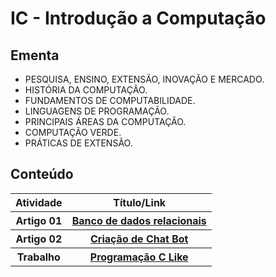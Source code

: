 <h1> IC - Introdução a Computação</h1>

<h2> Ementa </h2>
<ul>
    <li>PESQUISA, ENSINO, EXTENSÃO, INOVAÇÃO E MERCADO. </li>
    <li>HISTÓRIA DA COMPUTAÇÃO. </li>
    <li>FUNDAMENTOS DE COMPUTABILIDADE. </li>
    <li>LINGUAGENS DE PROGRAMAÇÃO. </li>
    <li>PRINCIPAIS ÁREAS DA COMPUTAÇÃO. </li>
    <li>COMPUTAÇÃO VERDE. </li>
    <li>PRÁTICAS DE EXTENSÃO.</li>
</ul>

<h2> Conteúdo </h2>
<table>
    <tr>
        <th>Atividade</th>
        <th>Título/Link</th>
    </tr>
    <tr>
        <th>Artigo 01</th>
        <th><a href="Artigo01_BancoDadosRelacionais">Banco de dados relacionais</th>
    </tr>
    <tr>
        <th>Artigo 02</th>
        <th><a href="Artigo02_CriacaoChatBot">Criação de Chat Bot</th>
    </tr>
    <tr>
        <th>Trabalho</th>
        <th><a href="T01_CLike">Programação C Like</th>
    </tr>
</table>
